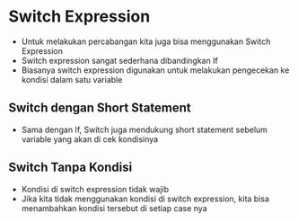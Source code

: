 # Switch Expression

- Untuk melakukan percabangan kita juga bisa menggunakan Switch Expression
- Switch expression sangat sederhana dibandingkan If
- Biasanya switch expression digunakan untuk melakukan pengecekan ke kondisi dalam satu variable

## Switch dengan Short Statement

- Sama dengan If, Switch juga mendukung short statement sebelum variable yang akan di cek kondisinya

## Switch Tanpa Kondisi

- Kondisi di switch expression tidak wajib
- Jika kita tidak menggunakan kondisi di switch expression, kita bisa menambahkan kondisi tersebut di setiap case nya

